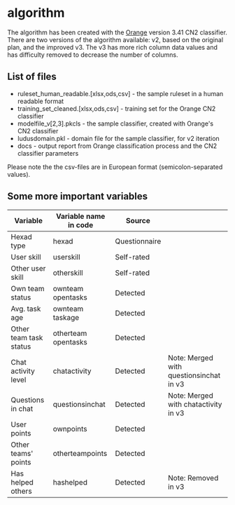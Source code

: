 algorithm
=====

The algorithm has been created with the [Orange](https://orange.biolab.si/) version 3.41 CN2 classifier. There are two versions of the algorithm available: v2, based on the original plan, and the improved v3. The v3 has more rich column data values and has difficulty removed to decrease the number of columns.

List of files
----
* ruleset_human_readable.[xlsx,ods,csv] - the sample ruleset in a human readable format
* training_set_cleaned.[xlsx,ods,csv] - training set for the Orange CN2 classifier
* modelfile_v[2,3].pkcls - the sample classifier, created with Orange's CN2 classifier
* ludusdomain.pkl - domain file for the sample classifier, for v2 iteration
* docs - output report from Orange classification process and the CN2 classifier parameters

Please note the the csv-files are in European format (semicolon-separated values).

Some more important variables
----

| Variable               	| Variable name in code 	| Source        	|                                         	|
|------------------------	|-----------------------	|---------------	|-----------------------------------------	|
| Hexad type             	| hexad                 	| Questionnaire 	|                                         	|
| User skill             	| userskill             	| Self-rated    	|                                         	|
| Other user skill       	| otherskill            	| Self-rated    	|                                         	|
| Own team status        	| ownteam opentasks     	| Detected      	|                                         	|
| Avg. task age          	| ownteam taskage       	| Detected      	|                                         	|
| Other team task status 	| otherteam opentasks   	| Detected      	|                                         	|
| Chat activity level    	| chatactivity          	| Detected      	| Note: Merged with questionsinchat in v3 	|
| Questions in chat      	| questionsinchat       	| Detected      	| Note: Merged with chatactivity in v3    	|
| User points            	| ownpoints             	| Detected      	|                                         	|
| Other teams' points    	| otherteampoints       	| Detected      	|                                         	|
| Has helped others      	| hashelped             	| Detected      	| Note: Removed in v3                     	|

